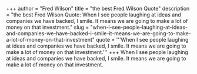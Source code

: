 +++
author = "Fred Wilson"
title = "the best Fred Wilson Quote"
description = "the best Fred Wilson Quote: When I see people laughing at ideas and companies we have backed, I smile. It means we are going to make a lot of money on that investment."
slug = "when-i-see-people-laughing-at-ideas-and-companies-we-have-backed-i-smile-it-means-we-are-going-to-make-a-lot-of-money-on-that-investment"
quote = '''When I see people laughing at ideas and companies we have backed, I smile. It means we are going to make a lot of money on that investment.'''
+++
When I see people laughing at ideas and companies we have backed, I smile. It means we are going to make a lot of money on that investment.
